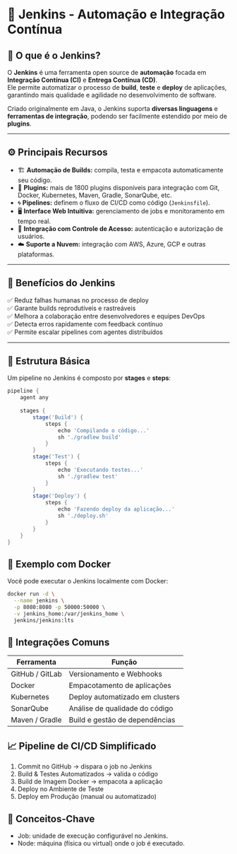 # 🧩 Jenkins - Automação e Integração Contínua

## 📘 O que é o Jenkins?

O **Jenkins** é uma ferramenta open source de **automação** focada em **Integração Contínua (CI)** e **Entrega Contínua (CD)**.  
Ele permite automatizar o processo de **build**, **teste** e **deploy** de aplicações, garantindo mais qualidade e agilidade no desenvolvimento de software.

Criado originalmente em Java, o Jenkins suporta **diversas linguagens** e **ferramentas de integração**, podendo ser facilmente estendido por meio de **plugins**.

---

## ⚙️ Principais Recursos

- 🏗️ **Automação de Builds:** compila, testa e empacota automaticamente seu código.
- 🧩 **Plugins:** mais de 1800 plugins disponíveis para integração com Git, Docker, Kubernetes, Maven, Gradle, SonarQube, etc.
- 🌀 **Pipelines:** definem o fluxo de CI/CD como código (`Jenkinsfile`).
- 🖥️ **Interface Web Intuitiva:** gerenciamento de jobs e monitoramento em tempo real.
- 🔐 **Integração com Controle de Acesso:** autenticação e autorização de usuários.
- ☁️ **Suporte a Nuvem:** integração com AWS, Azure, GCP e outras plataformas.

---

## 🚀 Benefícios do Jenkins

✅ Reduz falhas humanas no processo de deploy  
✅ Garante builds reprodutíveis e rastreáveis  
✅ Melhora a colaboração entre desenvolvedores e equipes DevOps  
✅ Detecta erros rapidamente com feedback contínuo  
✅ Permite escalar pipelines com agentes distribuídos

---

## 🧱 Estrutura Básica

Um pipeline no Jenkins é composto por **stages** e **steps**:

```groovy
pipeline {
    agent any
    
    stages {
        stage('Build') {
            steps {
                echo 'Compilando o código...'
                sh './gradlew build'
            }
        }
        stage('Test') {
            steps {
                echo 'Executando testes...'
                sh './gradlew test'
            }
        }
        stage('Deploy') {
            steps {
                echo 'Fazendo deploy da aplicação...'
                sh './deploy.sh'
            }
        }
    }
}
```

## 🐳 Exemplo com Docker

Você pode executar o Jenkins localmente com Docker:

```bash
docker run -d \
  --name jenkins \
  -p 8080:8080 -p 50000:50000 \
  -v jenkins_home:/var/jenkins_home \
  jenkins/jenkins:lts
```

## 🔧 Integrações Comuns

| Ferramenta |	Função |
|-----------|------------|
| GitHub / GitLab |	Versionamento e Webhooks |
| Docker	|Empacotamento de aplicações |
| Kubernetes	| Deploy automatizado em clusters |
| SonarQube |	Análise de qualidade do código |
| Maven / Gradle |	Build e gestão de dependências |

## 📈 Pipeline de CI/CD Simplificado

1. Commit no GitHub → dispara o job no Jenkins
2. Build & Testes Automatizados → valida o código
3. Build de Imagem Docker → empacota a aplicação
4. Deploy no Ambiente de Teste
5. Deploy em Produção (manual ou automatizado)

## 🧠 Conceitos-Chave

* Job: unidade de execução configurável no Jenkins.
* Node: máquina (física ou virtual) onde o job é executado.










